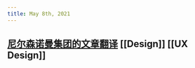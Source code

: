 ```yaml
---
title: May 8th, 2021
---
```


## [尼尔森诺曼集团的文章翻译](https://www.zhihu.com/column/UX-NNG) [[Design]] [[UX Design]]

